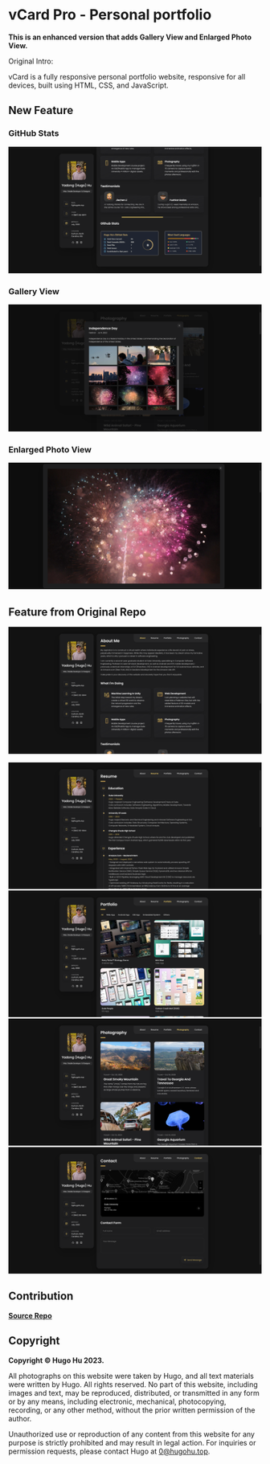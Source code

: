 # vCard Pro - Personal portfolio

**This is an enhanced version that adds Gallery View and Enlarged Photo View.**

Original Intro:

vCard is a fully responsive personal portfolio website, responsive for all devices, built using HTML, CSS, and JavaScript.

## New Feature

### GitHub Stats

![vCard Pro Desktop Demo](./website-demo-image/demo%20(2).png)

### Gallery View

![vCard Pro Desktop Demo](./website-demo-image/demo%20(7).png)


### Enlarged Photo View

![vCard Pro Desktop Demo](./website-demo-image/demo%20(8).png)


## Feature from Original Repo

![vCard Pro Desktop Demo](./website-demo-image/demo%20(1).png)

![vCard Pro Desktop Demo](./website-demo-image/demo%20(3).png)
![vCard Pro Desktop Demo](./website-demo-image/demo%20(4).png)
![vCard Pro Desktop Demo](./website-demo-image/demo%20(5).png)
![vCard Pro Desktop Demo](./website-demo-image/demo%20(6).png)



## Contribution

**[Source Repo](https://github.com/codewithsadee/vcard-personal-portfolio)**


## Copyright

**Copyright © Hugo Hu 2023.**

All photographs on this website were taken by Hugo, and all text materials were written by Hugo. All rights reserved. No part of this website, including images and text, may be reproduced, distributed, or transmitted in any form or by any means, including electronic, mechanical, photocopying, recording, or any other method, without the prior written permission of the author.

Unauthorized use or reproduction of any content from this website for any purpose is strictly prohibited and may result in legal action. For inquiries or permission requests, please contact Hugo at <u>0@hugohu.top</u>.
